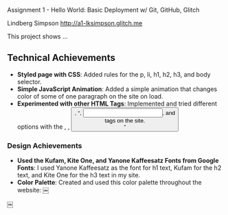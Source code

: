 Assignment 1 - Hello World: Basic Deployment w/ Git, GitHub, Glitch

Lindberg Simpson
http://a1-lksimpson.glitch.me

This project shows ...

## Technical Achievements
- **Styled page with CSS**: Added rules for the p, li, h1, h2, h3, and body selector.
- **Simple JavaScript Animation**: Added a simple animation that changes color of some of one paragraph on the site on load.
- **Experimented with other HTML Tags**: Implemented and tried different options with the <img>, <a>, <button>, <q>, <input>, and <div> tags on the site.

### Design Achievements
- **Used the Kufam, Kite One, and Yanone Kaffeesatz Fonts from Google Fonts**: I used Yanone Kaffeesatz as the font for h1 text, Kufam for the h2 text, and Kite One for the h3 text in my site.
- **Color Palette**: Created and used this color palette throughout the website:
￼

￼
